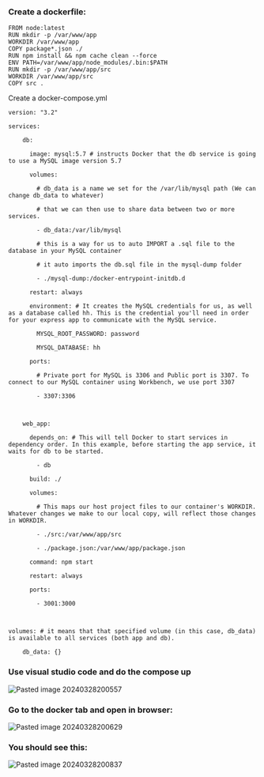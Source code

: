 

### Create a dockerfile:
```
FROM node:latest
RUN mkdir -p /var/www/app
WORKDIR /var/www/app
COPY package*.json ./
RUN npm install && npm cache clean --force
ENV PATH=/var/www/app/node_modules/.bin:$PATH
RUN mkdir -p /var/www/app/src
WORKDIR /var/www/app/src
COPY src .
```

Create a docker-compose.yml
```
version: "3.2"

services:

    db:

      image: mysql:5.7 # instructs Docker that the db service is going to use a MySQL image version 5.7

      volumes:

        # db_data is a name we set for the /var/lib/mysql path (We can change db_data to whatever)

        # that we can then use to share data between two or more services.

        - db_data:/var/lib/mysql

        # this is a way for us to auto IMPORT a .sql file to the database in your MySQL container

        # it auto imports the db.sql file in the mysql-dump folder

        - ./mysql-dump:/docker-entrypoint-initdb.d

      restart: always

      environment: # It creates the MySQL credentials for us, as well as a database called hh. This is the credential you'll need in order for your express app to communicate with the MySQL service.

        MYSQL_ROOT_PASSWORD: password

        MYSQL_DATABASE: hh

      ports:

        # Private port for MySQL is 3306 and Public port is 3307. To connect to our MySQL container using Workbench, we use port 3307

        - 3307:3306

  

    web_app:

      depends_on: # This will tell Docker to start services in dependency order. In this example, before starting the app service, it waits for db to be started.

        - db

      build: ./

      volumes:

        # This maps our host project files to our container's WORKDIR. Whatever changes we make to our local copy, will reflect those changes in WORKDIR.

        - ./src:/var/www/app/src

        - ./package.json:/var/www/app/package.json

      command: npm start

      restart: always

      ports:

        - 3001:3000

  

volumes: # it means that that specified volume (in this case, db_data) is available to all services (both app and db).

    db_data: {}
```

### Use visual studio code and do the compose up

![Pasted image 20240328200557](https://github.com/FailureMaster/dockerize-express/assets/54210252/b5828c46-facf-431d-b0a5-92c73b74ef32)


### Go to the docker tab and open in browser:

![Pasted image 20240328200629](https://github.com/FailureMaster/dockerize-express/assets/54210252/5ce7e2a8-211d-4679-aa17-1b85f35112de)


### You should see this: 
![Pasted image 20240328200837](https://github.com/FailureMaster/dockerize-express/assets/54210252/3616888c-229d-4b26-b06d-05641e160c49)
